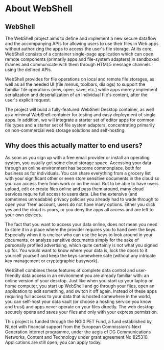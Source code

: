 # About WebShell

## WebShell

The WebShell project aims to define and implement a new secure dataflow and the accompanying APIs for allowing users to use their files in Web apps without authorizing the apps to access the user's file storage. At its core, WebShell consists of a container single-page application which can open remote components (primarily apps and file-system adapters) in sandboxed iframes and communicate with them through HTML5 message channels using the defined APIs. 

WebShell provides for file operations on local and remote file storages,  as well as all the needed UI (file menus, toolbars, dialogs) to support the familiar file operations (new, open, save, etc.) while apps merely implement serialization and deserialization of an individual file's content, after the user's explicit request. 

The project will build a fully-featured WebShell Desktop container, as well as a minimal WebShell container for testing and easy deployment of single apps. In addition, we will integrate a starter set of editor apps for common file types and a starter set of file system adapters, concentrating primarily on non-commercial web storage solutions and self-hosting.


## Why does this actually matter to end users?

As soon as you sign up with a free email provider or install an operating system, you usually get some cloud storage space. Accessing your data through an online environment has become commonplace, both for business as for individuals. You can share everything from a grocery list with your significant other or even store sensitive documents in the cloud so you can access them from work or on the road. But to be able to have users upload, edit or create files online and pass them around, many cloud services require full access to users data. Like the extensive (and sometimes unreadable) privacy policies you already had to wade through to open your 'free' account, users do not have many options. Either you click yes and the cloud is yours, or you deny the apps all access and are left to your own devices.

The fact that you want to access your data online, does not mean you need to store it in a place where the provider requires you to hand over the keys. Especially when it is unclear who can use the keys to look around in your documents, or analyze sensitive documents simply for the sake of personally profiled advertising, which quite certainly is not what you signed up for. You would want to know where your data is, lock the doors to it yourself yourself and keep the keys somewhere safe (without any intricate key management or cryptographic busywork).

WebShell combines these features of complete data control and user-friendly data access in an environment you are already familiar with: an online version of your desktop. Just like when you start up your laptop or home computer, you start up WebShell and go through your files, open an application to edit something, and switch it off again. Instead of these apps requiring full access to your data that is hosted somewhere in the world, you can self-host your data vault (or choose a hosting service you know and trust) and apps never operate on your files directly. The web desktop securely opens and saves your files and only with your express permission.

This project is funded through the NGI0 PET Fund, a fund established by NLnet with financial support from the European Commission's Next Generation Internet programme, under the aegis of DG Communications Networks, Content and Technology under grant agreement No 825310. Applications are still open, you can apply today.